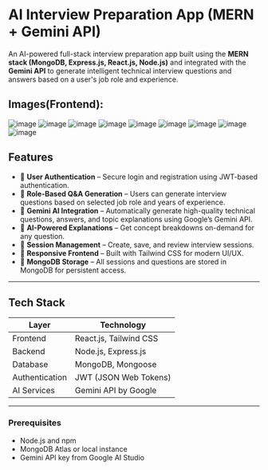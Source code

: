 # AI Interview Preparation App (MERN + Gemini API)

An AI-powered full-stack interview preparation app built using the **MERN stack (MongoDB, Express.js, React.js, Node.js)** and integrated with the **Gemini API** to generate intelligent technical interview questions and answers based on a user's job role and experience.

## Images(Frontend):
![image](https://github.com/user-attachments/assets/eb0881de-a114-42b3-b9f0-e5e58b5c2378)
![image](https://github.com/user-attachments/assets/68d6d1a9-6512-454a-ae25-bf3f5a7a85b8)
![image](https://github.com/user-attachments/assets/4e18e922-bfdc-4316-aec4-887fb8d67c86)
![image](https://github.com/user-attachments/assets/3bcee6c9-714f-4969-aac7-b9914debe4c5)
![image](https://github.com/user-attachments/assets/24cd1c94-47a3-406d-8225-6a3fb3a52098)
![image](https://github.com/user-attachments/assets/9b870f18-36b4-4456-a927-a0ffe00f117c)
![image](https://github.com/user-attachments/assets/3c1f52b9-5d48-417b-827b-1af9bd67e3dd)
![image](https://github.com/user-attachments/assets/b537ea0e-8491-4cd0-a2e9-e218b9653b0f)
![image](https://github.com/user-attachments/assets/2b0511fb-ad9d-44c8-8805-e25ba9f9a958)
## Features

- 🔐 **User Authentication** – Secure login and registration using JWT-based authentication.
- 💼 **Role-Based Q&A Generation** – Users can generate interview questions based on selected job role and years of experience.
- 🤖 **Gemini AI Integration** – Automatically generate high-quality technical questions, answers, and topic explanations using Google’s Gemini API.
- 🧠 **AI-Powered Explanations** – Get concept breakdowns on-demand for any question.
- 📂 **Session Management** – Create, save, and review interview sessions.
- 🎨 **Responsive Frontend** – Built with Tailwind CSS for modern UI/UX.
- 💾 **MongoDB Storage** – All sessions and questions are stored in MongoDB for persistent access.

---

## Tech Stack

| Layer       | Technology           |
|-------------|----------------------|
| Frontend    | React.js, Tailwind CSS |
| Backend     | Node.js, Express.js  |
| Database    | MongoDB, Mongoose    |
| Authentication | JWT (JSON Web Tokens) |
| AI Services | Gemini API by Google |

---

### Prerequisites

- Node.js and npm
- MongoDB Atlas or local instance
- Gemini API key from Google AI Studio

